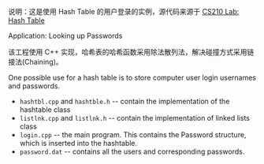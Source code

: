 说明：这是使用 Hash Table 的用户登录的实例，源代码来源于 [CS210 Lab: Hash Table](http://www.cs.uregina.ca/Links/class-info/210/Hash/#IMPLEMENTATION)

Application: Looking up Passwords

该工程使用 C++ 实现，哈希表的哈希函数采用除法散列法，解决碰撞方式采用链接法(Chaining)。

One possible use for a hash table is to store computer user login usernames and passwords.

* `hashtbl.cpp` and `hashtble.h` -- contain the implementation of the hashtable class
* `listlnk.cpp` and `listlnk.h`  -- contain the implementation of linked lists class
* `login.cpp` -- the main program. This contains the Password structure, which is inserted into the hashtable.
* `password.dat` -- contains all the users and corresponding passwords.
